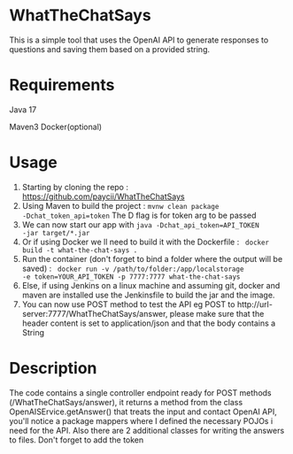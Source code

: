 # WhatTheChatSays
This is a simple tool that uses the OpenAI API to generate responses to questions and saving them based on a provided string.
# Requirements
Java 17

Maven3
Docker(optional)
# Usage #
1. Starting by cloning the repo : https://github.com/paycii/WhatTheChatSays
2. Using Maven to build the project : <code>mvnw clean package -Dchat_token_api=token</code> 
The D flag is for token arg to be passed 
3. We can now start our app with <code>java -Dchat_api_token=API_TOKEN -jar target/*.jar</code>
4. Or if using Docker we ll need to build it with the Dockerfile : <code> docker build -t what-the-chat-says . </code>
5. Run the container (don't forget to bind a folder where the output will be saved) : <code> docker run -v /path/to/folder:/app/localstorage -e token=YOUR_API_TOKEN -p 7777:7777 what-the-chat-says </code>
6. Else, if using Jenkins on a linux machine and assuming git, docker and maven are installed use the Jenkinsfile to build the jar and the image.
7. You can now use POST method to test the API eg POST to http://url-server:7777/WhatTheChatSays/answer, please make sure that the header content is set to application/json and that the body contains a String
# Description #
The code contains a single controller endpoint ready for POST methods (/WhatTheChatSays/answer), it returns a method from the class OpenAISErvice.getAnswer() that treats the input and contact OpenAI API, you'll notice a package mappers where I defined the necessary POJOs i need for the API. Also there are 2 additional classes for writing the answers to files.
Don't forget to add the token
